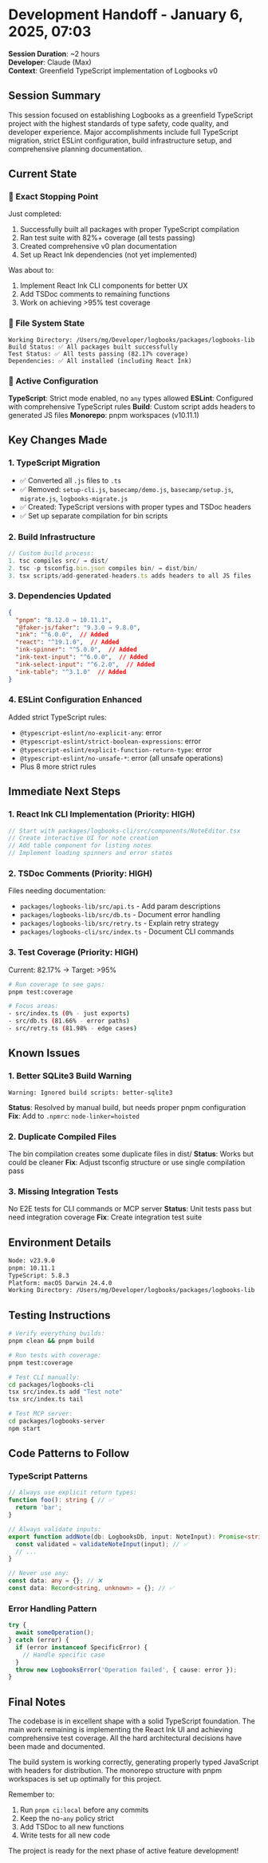 # Development Handoff - January 6, 2025, 07:03

**Session Duration**: ~2 hours  
**Developer**: Claude (Max)  
**Context**: Greenfield TypeScript implementation of Logbooks v0

## Session Summary

This session focused on establishing Logbooks as a greenfield TypeScript project with the highest standards of type safety, code quality, and developer experience. Major accomplishments include full TypeScript migration, strict ESLint configuration, build infrastructure setup, and comprehensive planning documentation.

## Current State

### 🎯 Exact Stopping Point

Just completed:
1. Successfully built all packages with proper TypeScript compilation
2. Ran test suite with 82%+ coverage (all tests passing)
3. Created comprehensive v0 plan documentation
4. Set up React Ink dependencies (not yet implemented)

Was about to:
1. Implement React Ink CLI components for better UX
2. Add TSDoc comments to remaining functions
3. Work on achieving >95% test coverage

### 📁 File System State

```
Working Directory: /Users/mg/Developer/logbooks/packages/logbooks-lib
Build Status: ✅ All packages built successfully
Test Status: ✅ All tests passing (82.17% coverage)
Dependencies: ✅ All installed (including React Ink)
```

### 🔧 Active Configuration

**TypeScript**: Strict mode enabled, no `any` types allowed
**ESLint**: Configured with comprehensive TypeScript rules
**Build**: Custom script adds headers to generated JS files
**Monorepo**: pnpm workspaces (v10.11.1)

## Key Changes Made

### 1. TypeScript Migration
- ✅ Converted all `.js` files to `.ts`
- ✅ Removed: `setup-cli.js`, `basecamp/demo.js`, `basecamp/setup.js`, `migrate.js`, `logbooks-migrate.js`
- ✅ Created: TypeScript versions with proper types and TSDoc headers
- ✅ Set up separate compilation for bin scripts

### 2. Build Infrastructure
```typescript
// Custom build process:
1. tsc compiles src/ → dist/
2. tsc -p tsconfig.bin.json compiles bin/ → dist/bin/
3. tsx scripts/add-generated-headers.ts adds headers to all JS files
```

### 3. Dependencies Updated
```json
{
  "pnpm": "8.12.0 → 10.11.1",
  "@faker-js/faker": "9.3.0 → 9.8.0",
  "ink": "^6.0.0",  // Added
  "react": "^19.1.0",  // Added
  "ink-spinner": "^5.0.0",  // Added
  "ink-text-input": "^6.0.0",  // Added
  "ink-select-input": "^6.2.0",  // Added
  "ink-table": "^3.1.0"  // Added
}
```

### 4. ESLint Configuration Enhanced
Added strict TypeScript rules:
- `@typescript-eslint/no-explicit-any`: error
- `@typescript-eslint/strict-boolean-expressions`: error
- `@typescript-eslint/explicit-function-return-type`: error
- `@typescript-eslint/no-unsafe-*`: error (all unsafe operations)
- Plus 8 more strict rules

## Immediate Next Steps

### 1. React Ink CLI Implementation (Priority: HIGH)
```typescript
// Start with packages/logbooks-cli/src/components/NoteEditor.tsx
// Create interactive UI for note creation
// Add table component for listing notes
// Implement loading spinners and error states
```

### 2. TSDoc Comments (Priority: HIGH)
Files needing documentation:
- `packages/logbooks-lib/src/api.ts` - Add param descriptions
- `packages/logbooks-lib/src/db.ts` - Document error handling
- `packages/logbooks-lib/src/retry.ts` - Explain retry strategy
- `packages/logbooks-cli/src/index.ts` - Document CLI commands

### 3. Test Coverage (Priority: HIGH)
Current: 82.17% → Target: >95%
```bash
# Run coverage to see gaps:
pnpm test:coverage

# Focus areas:
- src/index.ts (0% - just exports)
- src/db.ts (81.66% - error paths)
- src/retry.ts (81.98% - edge cases)
```

## Known Issues

### 1. Better SQLite3 Build Warning
```
Warning: Ignored build scripts: better-sqlite3
```
**Status**: Resolved by manual build, but needs proper pnpm configuration
**Fix**: Add to `.npmrc`: `node-linker=hoisted`

### 2. Duplicate Compiled Files
The bin compilation creates some duplicate files in dist/
**Status**: Works but could be cleaner
**Fix**: Adjust tsconfig structure or use single compilation pass

### 3. Missing Integration Tests
No E2E tests for CLI commands or MCP server
**Status**: Unit tests pass but need integration coverage
**Fix**: Create integration test suite

## Environment Details

```bash
Node: v23.9.0
pnpm: 10.11.1
TypeScript: 5.8.3
Platform: macOS Darwin 24.4.0
Working Directory: /Users/mg/Developer/logbooks/packages/logbooks-lib
```

## Testing Instructions

```bash
# Verify everything builds:
pnpm clean && pnpm build

# Run tests with coverage:
pnpm test:coverage

# Test CLI manually:
cd packages/logbooks-cli
tsx src/index.ts add "Test note"
tsx src/index.ts tail

# Test MCP server:
cd packages/logbooks-server
npm start
```

## Code Patterns to Follow

### TypeScript Patterns
```typescript
// Always use explicit return types:
function foo(): string { // ✅
  return 'bar';
}

// Always validate inputs:
export function addNote(db: LogbooksDb, input: NoteInput): Promise<string> {
  const validated = validateNoteInput(input); // ✅
  // ...
}

// Never use any:
const data: any = {}; // ❌
const data: Record<string, unknown> = {}; // ✅
```

### Error Handling Pattern
```typescript
try {
  await someOperation();
} catch (error) {
  if (error instanceof SpecificError) {
    // Handle specific case
  }
  throw new LogbooksError('Operation failed', { cause: error });
}
```

## Final Notes

The codebase is in excellent shape with a solid TypeScript foundation. The main work remaining is implementing the React Ink UI and achieving comprehensive test coverage. All the hard architectural decisions have been made and documented.

The build system is working correctly, generating properly typed JavaScript with headers for distribution. The monorepo structure with pnpm workspaces is set up optimally for this project.

Remember to:
1. Run `pnpm ci:local` before any commits
2. Keep the no-`any` policy strict
3. Add TSDoc to all new functions
4. Write tests for all new code

The project is ready for the next phase of active feature development!